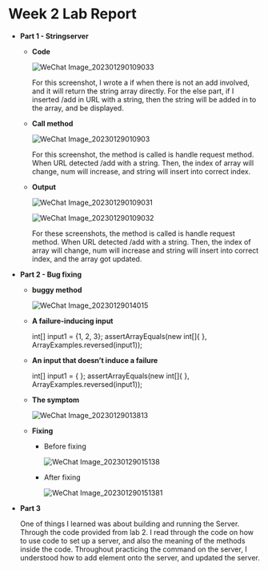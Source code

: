 # Week 2 Lab Report

* **Part 1 - Stringserver**

    * **Code**

        ![WeChat Image_202301290109033](https://user-images.githubusercontent.com/106724998/215316619-46b6f248-336c-466e-bf58-03d6e8bc8d34.png)


        For this screenshot, I wrote a if when there is not an add involved, and it will return the string array directly. For the else part, if I inserted /add in URL     with a string, then the string will be added in to the array, and be displayed.
    
  * **Call method**

       ![WeChat Image_20230129010903](https://user-images.githubusercontent.com/106724998/215316653-857257df-14de-403d-acd0-e382e7d8b8a6.png)
    
       For this screenshot, the method is called is handle request method. When URL detected /add with a string. Then, the index of array will change, num will            increase, and string will insert into correct index.
        
   * **Output**
   
     ![WeChat Image_202301290109031](https://user-images.githubusercontent.com/106724998/215316660-8eef1c36-e68e-4026-88c5-44cc5e0740d3.png)
    
     ![WeChat Image_202301290109032](https://user-images.githubusercontent.com/106724998/215316667-cd110db9-2beb-4118-868d-479f1ace51ea.png)
    
    
      For these screenshots, the method is called is handle request method. When URL detected /add with a string. Then, the index of array will change, num will increase and string will insert into correct index, and the array got updated. 
    
 * **Part 2 - Bug fixing** 
  
    * **buggy method**
    
        ![WeChat Image_20230129014015](https://user-images.githubusercontent.com/106724998/215318019-89e56084-20b7-4bd6-9a1f-b412b97028b2.png)
        
     * **A failure-inducing input** 
        
        int[] input1 = {1, 2, 3};
        assertArrayEquals(new int[]{ }, ArrayExamples.reversed(input1));
        
        
     * **An input that doesn’t induce a failure**   
     
        int[] input1 = { };
        assertArrayEquals(new int[]{ }, ArrayExamples.reversed(input1));
        
     * **The symptom**    
     
        ![WeChat Image_20230129013813](https://user-images.githubusercontent.com/106724998/215318021-fcbbf8db-3012-47ac-9825-bed2bae08e55.jpg)   
    
    * **Fixing** 
        
        * Before fixing
        
             ![WeChat Image_20230129015138](https://user-images.githubusercontent.com/106724998/215318512-fa8629dc-273a-4f72-9c62-12e80ebdd542.png)
             
        * After fixing
       
             ![WeChat Image_202301290151381](https://user-images.githubusercontent.com/106724998/215318511-96244b60-a339-4bc2-8c3a-fe5ce31db851.png)
              
* **Part 3**

   One of things I learned was about building and running the Server. Through the code provided from lab 2. I read through the code on how to use code to set up a server, and also the meaning of the methods inside the code. Throughout practicing the command on the server, I understood how to add element onto the server, and updated the server. 
